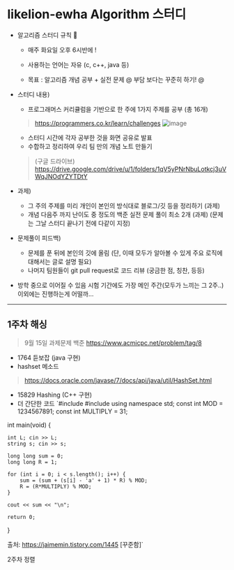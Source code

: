 # likelion-ewha Algorithm 스터디

* 알고리즘 스터디 규칙 🦁
  * 매주 화요일 오후 6시반에 !
  * 사용하는 언어는 자유 (c, c++, java 등)
  
  * 목표 : 알고리즘 개념 공부 + 실전 문제 
  @ 부담 보다는 꾸준히 하기! @
  
* 스터디 내용)

  * 프로그래머스 커리큘럼을 기반으로 한 주에 1가지 주제를 공부 (총 16개)
  > https://programmers.co.kr/learn/challenges
  ![image](https://user-images.githubusercontent.com/63237947/93855075-d6d7b480-fcf1-11ea-9a3f-a781bfe74f3c.png)
  * 스터디 시간에 각자 공부한 것을 화면 공유로 발표
  * 수합하고 정리하여 우리 팀 만의 개념 노트 만들기 
  > (구글 드라이브) https://drive.google.com/drive/u/1/folders/1qV5yPNrNbuLotkcj3uVWqJNOdYZYTDtY
  
* 과제)
  * 그 주의 주제를 미리 개인이 본인의 방식대로 블로그/깃 등을 정리하기 (과제)
  * 개념 다음주 까지 난이도 중 정도의 백준 실전 문제 풀이 최소 2개 (과제) (문제는 그날 스터디 끝나기 전에 다같이 지정)

* 문제풀이 피드백)
  * 문제를 푼 뒤에 본인의 깃에 올림 (단, 이때 모두가 알아볼 수 있게 주요 로직에 대해서는 글로 설명 필요)
  * 나머지 팀원들이 git pull request로 코드 리뷰 (궁금한 점, 칭찬, 등등)

* 방학 중으로 이어질 수 있음 시험 기간에도 가장 메인 주간(모두가 느끼는 그 2주..) 이외에는 진행하는게 어떨까...

<hr/>

## 1주차 해싱

> 9월 15일 과제문제 
백준 https://www.acmicpc.net/problem/tag/8

- 1764 듣보잡 (java 구현) 
 - hashset 메소드
 > https://docs.oracle.com/javase/7/docs/api/java/util/HashSet.html
 
- 15829 Hashing (C++ 구현)
 - 더 간단한 코드 
 `#include <iostream> 
#include <string> 
using namespace std; 
const int MOD = 1234567891; 
const int MULTIPLY = 31; 

int main(void) { 

	int L; cin >> L; 
	string s; cin >> s; 
	
	long long sum = 0; 
	long long R = 1; 
	
	for (int i = 0; i < s.length(); i++) { 
		sum = (sum + (s[i] - 'a' + 1) * R) % MOD; 
		R = (R*MULTIPLY) % MOD; 
	} 
	
	cout << sum << "\n";
	
	return 0; 
}

출처: https://jaimemin.tistory.com/1445 [꾸준함]`

2주차 정렬
